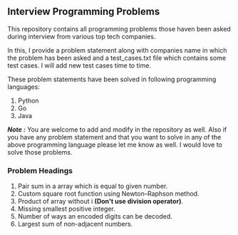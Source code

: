 ## Interview Programming Problems

This repository contains all programming problems those haven been asked during interview from various top tech companies.

In this, I provide a problem statement along with companies name in which the problem has been asked and a test_cases.txt file which contains some test cases. I will add new test cases time to time.

These problem statements have been solved in following programming languages:
1. Python
2. Go
3. Java

**_Note :_** You are welcome to add and modify in the repository as well. Also if you have any problem statement and that you want to solve in any of the above programming language please let me know as well. I would love to solve those problems.


### Problem Headings
1. Pair sum in a array which is equal to given number.
2. Custom square root function using Newton–Raphson method.
3. Product of array without i **(Don't use division operator)**.
4. Missing smallest positive integer.
5. Number of ways an encoded digits can be decoded.
6. Largest sum of non-adjacent numbers.
